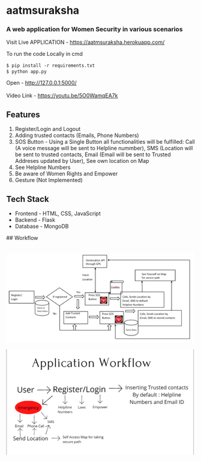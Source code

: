 # aatmsuraksha
### A web application for Women Security in various scenarios

Visit Live APPLICATION - https://aatmsuraksha.herokuapp.com/

To run the code Locally in cmd
```
$ pip install -r requirements.txt 
$ python app.py
```
Open - http://127.0.0.1:5000/
<br></br>
Video Link - https://youtu.be/5O0WamqEA7k

## Features
<ol>
  <li>Register/Login and Logout</li>
  <li>Adding trusted contacts (Emails, Phone Numbers)</li>
  <li> SOS Button - Using a Single Button all functionalities will be fulfilled: Call (A voice message will be sent to Helpline nummber), SMS (Location will be sent to trusted contacts, Email (Email will be sent to Trusted Addreses updated by User), See own location on Map</li>
  <li>See Helpline Numbers</li>
  <li>Be aware of Women Rights and Empower</li>
  <li>Gesture (Not Implemented)</li>
</ol>

## Tech Stack
<ul>
  <li>Frontend - HTML, CSS, JavaScript </li>
  <li>Backend - Flask </li>
  <li> Database - MongoDB </li>
</ul>
## Workflow
<br></br>

<p>
  <img src = "/1.jpg" width='500'></img>
</p>
<p>
  <img src = "/Screenshot (227).png" width='500'></img>
</p>

